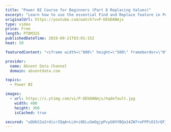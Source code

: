```yaml
---
title: "Power BI Course for Beginners (Part 8 Replacing Values)"
excerpt: "Learn how to use the essential Find and Replace feature in Power BI."
originalUrl: https://youtube.com/watch?v=P-DEkDANmjs
type: video
price: Free
length: PT8M32S
publishedDateTime: 2019-09-21T03:01:15Z
heat: 50

featuredContent: "<iframe width=\"800\" height=\"500\" frameborder=\"0\" src=\"https://www.youtube.com/embed/P-DEkDANmjs\" allow=\"accelerometer; autoplay; encrypted-media; gyroscope; picture-in-picture\" allowfullscreen></iframe>"

provider:
  name: Absent Data Channel
  domain: absentdata.com

topics:
  - Power BI

images:
  - url: https://i.ytimg.com/vi/P-DEkDANmjs/hqdefault.jpg
    width: 480
    height: 360
    isCached: true

secured: "uQUbS2a2rdisrIQqA+LLH+i0ELuSmOgjpPvyG0VYBQa14ZW7+oFPPiO1SrQFjcT9BdUzpJiN75lm2e5x1BkW1KiNffsYeqYpK1lBIWnyWSteRmj1lxPsEuEJ6ZFU+hhqRWq8FVySfjLTYbHF0rcU7fpUD9v64u1rR7WhSXLo/Ux8LLT/NP/7RVrjlnIYAcBhhxbINdwJGoDYYyC+LRJhT1OqsfemIi3rXkmyB1xkv2H8gLSfjAvSKYiR2GPZfD1qJy6h+xbRKBnfjBD/a8QaFWK/dOIqUngZBs1UMCP/iK2uoCV+T35S6a2xm+FclUV6r/xcknQ2PMo2imjzIGenAQzOPTtMGhnbHmuVexYF8do9PXyK8rJL3mPj1gNxUC4IARNjLhPN0cXCxOS+Fz1vaXZ0TH50bz7Wxr9m1u1e+ME=;UO+c1FvffcQebHH8SQmlZQ=="
---
```



